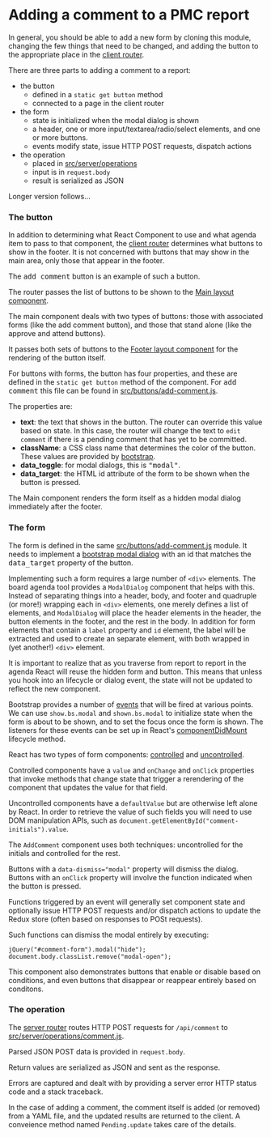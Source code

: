 # Adding a comment to a PMC report

In general, you should be able to add a new form by cloning this module,
changing the few things that need to be changed, and adding the button
to the appropriate place in the [client router](../../src/client/router.js).

There are three parts to adding a comment to a report:

  - the button
      - defined in a `static get button` method
      - connected to a page in the client router
  - the form
      - state is initialized when the modal dialog is shown
      - a header, one or more input/textarea/radio/select elements, and
        one or more buttons.
      - events modify state, issue HTTP POST requests, dispatch actions
  - the operation
      - placed in [src/server/operations](../../src/server/operations)
      - input is in `request.body`
      - result is serialized as JSON

Longer version follows...

### The button

In addition to determining what React Component to use and what
agenda item to pass to that component, the
[client router](../../src/client/router.js) determines what
buttons to show in the footer.  It is not concerned with buttons
that may show in the main area, only those that appear in the
footer.

The <tt>add comment</tt> button is an example of such a button.

The router passes the list of buttons to be shown to the
[Main layout component](../../src/layout/main.js).

The main component deals with two types of buttons: those with
associated forms (like the add comment button), and those that
stand alone (like the approve and attend buttons).

It passes both sets of buttons to the
[Footer layout component](../../src/layout/footer.js) for the
rendering of the button itself.

For buttons with forms, the button has four properties, and
these are defined in the `static get button` method of the
component.  For <tt>add comment</tt> this file can be found
in [src/buttons/add-comment.js](../../src/buttons/add-comment.js).

The properties are:

  - **text**: the text that shows in the button.  The router can
    override this value based on state.  In this case, the router
    will change the text to `edit comment` if there is a pending
    comment that has yet to be committed.
  - **className**: a CSS class name that determines the color
    of the button.  These values are provided by
    [bootstrap](https://getbootstrap.com/docs/4.0/components/buttons/#examples).
  - **data_toggle**: for modal dialogs, this is <tt>"modal"</tt>.
  - **data_target**: the HTML id attribute of the form to be
    shown when the button is pressed.

The Main component renders the form itself
as a hidden modal dialog immediately after the footer.

### The form

The form is defined in the same
[src/buttons/add-comment.js](../../src/buttons/add-comment.js) module.
It needs to implement a
[bootstrap modal dialog](https://getbootstrap.com/docs/4.0/components/modal/)
with an id that matches the <tt>data_target</tt> property of
the button.

Implementing such a form requires a large number of `<div>` elements.
The board agenda tool provides a `ModalDialog` component that helps
with this.  Instead of separating things into a header, body, and footer
and quadruple (or more!) wrapping each in `<div>` elements, one merely
defines a list of elements, and `ModalDialog` will place the header
elements in the header, the button elements in the footer, and the rest
in the body.  In addition for form elements that contain a `label`
property and `id` element, the label will be extracted and used to
create an separate element, with both wrapped in (yet another!)
`<div>` element.

It is important to realize that as you traverse from report to report
in the agenda React will reuse the hidden form and button.  This means
that unless you hook into an lifecycle or dialog event, the state
will not be updated to reflect the new component.

Bootstrap provides a number of
[events](https://getbootstrap.com/docs/4.0/components/modal/#events)
that will be fired at various points.  We can use `show.bs.modal`
and `shown.bs.modal` to initialize state when the form is about to
be shown, and to set the focus once the form is shown.  The listeners
for these events can be set up in React's
[componentDidMount](https://reactjs.org/docs/react-component.html#componentdidmount)
lifecycle method.

React has two types of form components:
[controlled](https://reactjs.org/docs/forms.html#controlled-components)
and
[uncontrolled](https://reactjs.org/docs/uncontrolled-components.html).

Controlled components have a `value` and `onChange` and `onClick`
properties that invoke methods that change state that trigger a 
rerendering of the component that updates the value for that field.

Uncontrolled components have a `defaultValue` but are otherwise
left alone by React.  In order to retrieve the value of such fields
you will need to use DOM manipulation APIs, such as
`document.getElementById("comment-initials").value`.

The `AddComment` component uses both techniques: uncontrolled for
the initials and controlled for the rest.

Buttons with a `data-dismiss="modal"` property will dismiss the
dialog.  Buttons with an `onClick` property will involve the
function indicated when the button is pressed.

Functions triggered by an event will generally set component
state and optionally issue HTTP POST requests and/or
dispatch actions to update the Redux store (often based on
responses to POSt requests).

Such functions can dismiss the modal entirely by executing:

    jQuery("#comment-form").modal("hide");
    document.body.classList.remove("modal-open");

This component also demonstrates buttons that enable or
disable based on conditions, and even buttons that disappear
or reappear entirely based on conditons.

### The operation

The [server router](../../src/server/router.js) routes
HTTP POST requests for `/api/comment` to
[src/server/operations/comment.js](../../src/server/operations/comment.js).

Parsed JSON POST data is provided in `request.body`.

Return values are serialized as JSON and sent as the response.

Errors are captured and dealt with by providing a server error HTTP status code and a stack traceback.

In the case of adding a comment, the comment itself is
added (or removed) from a YAML file, and the updated
results are returned to the client.  A conveience method
named `Pending.update` takes care of the details.





